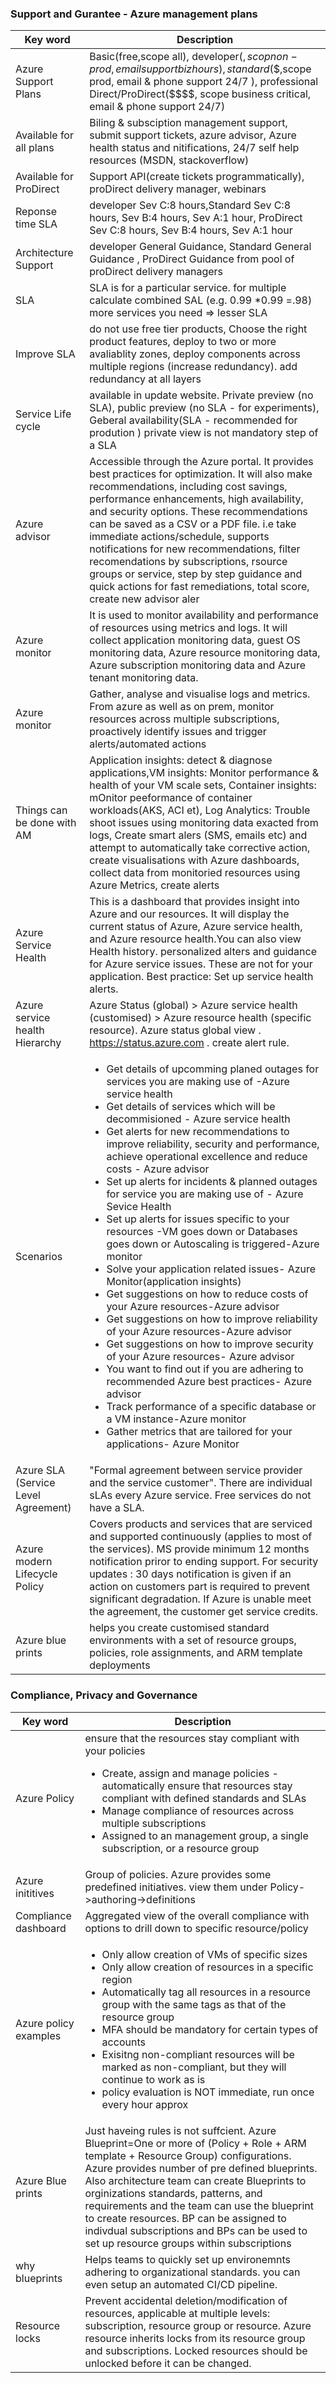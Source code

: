 ### Support and Gurantee - Azure management plans
 <font size="1">

 | Key word     | Description |
| ----------- | ----------- |
| Azure Support Plans     |  Basic(free,scope all), developer($,scop non-prod, email support biz hours), standard($$,scope prod, email & phone support 24/7 ), professional Direct/ProDirect($$$$, scope business critical, email & phone support 24/7)      |
| Available for all plans   |Biling & subsciption management support, submit support tickets, azure advisor, Azure health status and nitifications, 24/7 self help resources (MSDN, stackoverflow)      |
|Available for ProDirect    | Support API(create tickets programmatically), proDirect delivery manager, webinars |
| Reponse time SLA    |developer Sev C:8 hours,Standard Sev C:8 hours, Sev B:4 hours, Sev A:1 hour, ProDirect Sev C:8 hours, Sev B:4 hours, Sev A:1 hour |
| Architecture Support   | developer General Guidance, Standard General Guidance  , ProDirect Guidance from pool of proDirect delivery managers |
| SLA    | SLA is for a particular service. for multiple calculate combined SAL (e.g. 0.99 *0.99 =.98) more services you need => lesser SLA |
|Improve SLA | do not use free tier products, Choose the right product features, deploy to two or more avaliablity zones, deploy components across multiple regions (increase redundancy). add redundancy at all layers|
|Service Life cycle |available in update website. Private preview (no SLA), public preview (no SLA - for experiments), Geberal availability(SLA - recommended for prodution ) private view is not mandatory step of a SLA|
|Azure advisor |Accessible through the Azure portal. It provides best practices for optimization. It will also make recommendations, including cost savings, performance enhancements, high availability, and security options. These recommendations can be saved as a CSV or a PDF file. i.e take immediate actions/schedule, supports notifications for new recommendations, filter recomendations by subscriptions, rsource groups or service, step by step guidance and quick actions for fast remediations, total score, create new advisor aler |
|Azure monitor | It is used to monitor availability and performance of resources using metrics and logs. It will collect application monitoring data, guest OS monitoring data, Azure resource monitoring data, Azure subscription monitoring data and Azure tenant monitoring data.|
|Azure monitor|Gather, analyse and visualise logs and metrics. From azure as well as on prem, monitor resources across multiple subscriptions, proactively identify issues and trigger alerts/automated actions|
Things can be done with AM|Application insights: detect & diagnose applications,VM insights: Monitor performance & health of your VM scale sets, Container insights: mOnitor peeformance of container workloads(AKS, ACI et), Log Analytics: Trouble shoot issues using monitoring data exacted from logs, Create smart alers (SMS, emails etc) and attempt to automatically take corrective action, create visualisations with Azure dashboards, collect data from monitoried resources using Azure Metrics, create alerts |
|Azure Service Health|This is a dashboard that provides insight into Azure and our resources. It will display the current status of Azure, Azure service health, and Azure resource health.You can also view  Health history. personalized alters and guidance for Azure service issues. These are not for your application. Best practice: Set up service health alerts.| 
|Azure service health Hierarchy|Azure Status (global) > Azure service health (customised) > Azure resource health (specific resource). Azure status global view . https://status.azure.com . create alert rule. |
|Scenarios| <ul><li>Get details of upcomming planed outages for services you are making use of -Azure service health</li><li>Get details of services which will be decommisioned - Azure service health</li> <li>Get alerts for new recommendations to improve reliability, security and performance, achieve operational excellence and reduce costs - Azure advisor</li><li>Set up alerts for incidents & planned outages for service you are making use of - Azure Sevice Health </li><li>Set up alerts for issues specific to your resources -VM goes down or Databases goes down or Autoscaling is triggered-Azure monitor</li><li>Solve your application related issues- Azure Monitor(application insights)</li><li>Get suggestions on how to reduce costs of your Azure resources-Azure advisor</li><li>Get suggestions on how to improve reliability of your Azure resources-Azure advisor</li><li>Get suggestions on how to improve security of your Azure resources- Azure advisor</li><li>You want to find out if you are adhering to recommended Azure best practices- Azure advisor </li><li>Track performance of a specific database or a VM instance-Azure monitor </li><li>Gather metrics that are tailored for your applications- Azure Monitor</li></ul>|
|Azure SLA (Service Level Agreement)|"Formal agreement between service provider and the service customer". There are individual sLAs every Azure service. Free services do not have a SLA. |
|Azure modern Lifecycle Policy|Covers products and services that are serviced and supported continuously (applies to most of the services). MS provide minimum 12 months notification priror to ending support. For security updates : 30 days notification is given if an action on customers part is required to prevent significant degradation. If Azure is unable meet the agreement, the customer get service credits.|
|Azure blue prints|helps you create customised standard environments with a set of resource groups, policies, role assignments, and ARM template deployments|
</font> 

### Compliance, Privacy and Governance
 <font size="1">

 | Key word     | Description |
| ----------- | ----------- |
| Azure Policy     |ensure that the resources stay compliant with your policies <ul><li>Create, assign and manage policies - automatically ensure that resources stay compliant with defined standards and SLAs </li><li>Manage compliance of resources across multiple subscriptions</li><li>Assigned to an management group, a single subscription, or a resource group</li></ul> |
|Azure inititives| Group of policies. Azure provides some predefined initiatives. view them under Policy->authoring->definitions|
|Compliance dashboard|Aggregated view of the overall compliance with options to drill down to specific resource/policy|
|Azure policy examples|<ul><li>Only allow creation of VMs of specific sizes</li><li>Only allow creation of resources in a specific region</li><li>Automatically tag all resources in a resource group with the same tags as that of the resource group</li><li>MFA should be mandatory for certain types of accounts </li><li>Exisitng non-compliant resources will be marked as non-compliant, but they will continue to work as is</li><li>policy evaluation is NOT immediate, run once every hour approx</li><ul>|
|Azure Blue prints|Just haveing rules is not suffcient. Azure Blueprint=One or more of (Policy + Role + ARM template + Resource Group) configurations. Azure provides number of pre defined blueprints. Also architecture team can create Blueprints to orginizations standards, patterns, and requirements and the team can use the blueprint to create resources. BP can be assigned to indivdual subscriptions and BPs can be used to set up resource groups within subscriptions|
|why blueprints| Helps teams to quickly set up environemnts adhering to organizational standards. you can even setup an automated CI/CD pipeline. |
|Resource locks|Prevent accidental deletion/modification of resources, applicable at multiple levels: subscription, resource group or resource. Azure resource inherits locks from its resource group and subscriptions.  Locked resources should be unlocked before it can be changed.| two options CanNotDelete (authorized users can read and modify but cannot delete)  and ReadOnly (authorized users can read but cannot delete/update).

 </font> 

 
 
 



 

